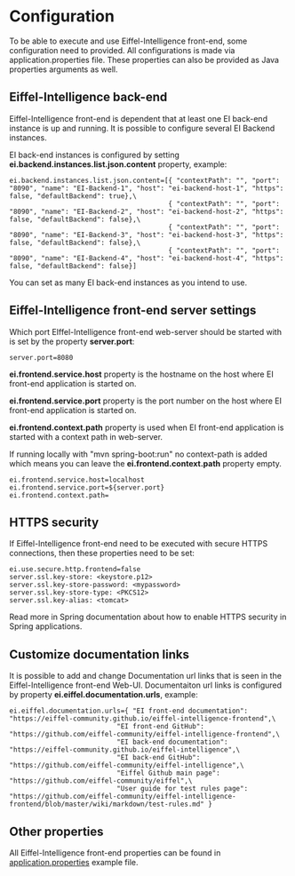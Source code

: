 # Configuration

To be able to execute and use Eiffel-Intelligence front-end, some configuration need to provided.
All configurations is made via application.properties file. These properties can also be provided as Java properties arguments as well.

## Eiffel-Intelligence back-end

Eiffel-Intelligence front-end is dependent that at least one EI back-end instance is up and running.
It is possible to configure several EI Backend instances.

EI back-end instances is configured by setting **ei.backend.instances.list.json.content** property, example:

    ei.backend.instances.list.json.content=[{ "contextPath": "", "port": "8090", "name": "EI-Backend-1", "host": "ei-backend-host-1", "https": false, "defaultBackend": true},\
                                            { "contextPath": "", "port": "8090", "name": "EI-Backend-2", "host": "ei-backend-host-2", "https": false, "defaultBackend": false},\
                                            { "contextPath": "", "port": "8090", "name": "EI-Backend-3", "host": "ei-backend-host-3", "https": false, "defaultBackend": false},\
                                            { "contextPath": "", "port": "8090", "name": "EI-Backend-4", "host": "ei-backend-host-4", "https": false, "defaultBackend": false}]

You can set as many EI back-end instances as you intend to use.

## Eiffel-Intelligence front-end server settings

Which port EIffel-Intelligence front-end web-server should be started with is set by the property **server.port**:

    server.port=8080

**ei.frontend.service.host** property is the hostname on the host where EI front-end application is started on.

**ei.frontend.service.port** property is the port number on the host where EI front-end application is started on.

**ei.frontend.context.path** property is used when EI front-end application is started with a context path in web-server.

If running locally with "mvn spring-boot:run" no context-path is added which means you can leave the **ei.frontend.context.path** property empty.

    ei.frontend.service.host=localhost
    ei.frontend.service.port=${server.port}
    ei.frontend.context.path=

## HTTPS security

If Eiffel-Intelligence front-end need to be executed with secure HTTPS connections, then these properties need to be set:

    ei.use.secure.http.frontend=false
    server.ssl.key-store: <keystore.p12>
    server.ssl.key-store-password: <mypassword>
    server.ssl.key-store-type: <PKCS12>
    server.ssl.key-alias: <tomcat>

Read more in Spring documentation about how to enable HTTPS security in Spring applications.

## Customize documentation links

It is possible to add and change Documentation url links that is seen in the Eiffel-Intelligence front-end Web-UI.
Documentaiton url links is configured by property **ei.eiffel.documentation.urls**, example:

    ei.eiffel.documentation.urls={ "EI front-end documentation": "https://eiffel-community.github.io/eiffel-intelligence-frontend",\
                               "EI front-end GitHub": "https://github.com/eiffel-community/eiffel-intelligence-frontend",\
                               "EI back-end documentation": "https://eiffel-community.github.io/eiffel-intelligence",\
                               "EI back-end GitHub": "https://github.com/eiffel-community/eiffel-intelligence",\
                               "Eiffel Github main page": "https://github.com/eiffel-community/eiffel",\
                               "User guide for test rules page": "https://github.com/eiffel-community/eiffel-intelligence-frontend/blob/master/wiki/markdown/test-rules.md" }

## Other properties

All Eiffel-Intelligence front-end properties can be found in [application.properties](https://github.com/Ericsson/eiffel-intelligence-frontend/blob/master/src/main/resources/application.properties) example file.
